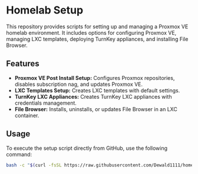 # Homelab Setup

This repository provides scripts for setting up and managing a Proxmox VE homelab environment. It includes options for configuring Proxmox VE, managing LXC templates, deploying TurnKey appliances, and installing File Browser.

## Features

- **Proxmox VE Post Install Setup:** Configures Proxmox repositories, disables subscription nag, and updates Proxmox VE.
- **LXC Templates Setup:** Creates LXC templates with default settings.
- **TurnKey LXC Appliances:** Creates TurnKey LXC appliances with credentials management.
- **File Browser:** Installs, uninstalls, or updates File Browser in an LXC container.

## Usage

To execute the setup script directly from GitHub, use the following command:

```bash
bash -c "$(curl -fsSL https://raw.githubusercontent.com/Dewald1111/homelab-setup/main/setup_proxmox.sh)"

